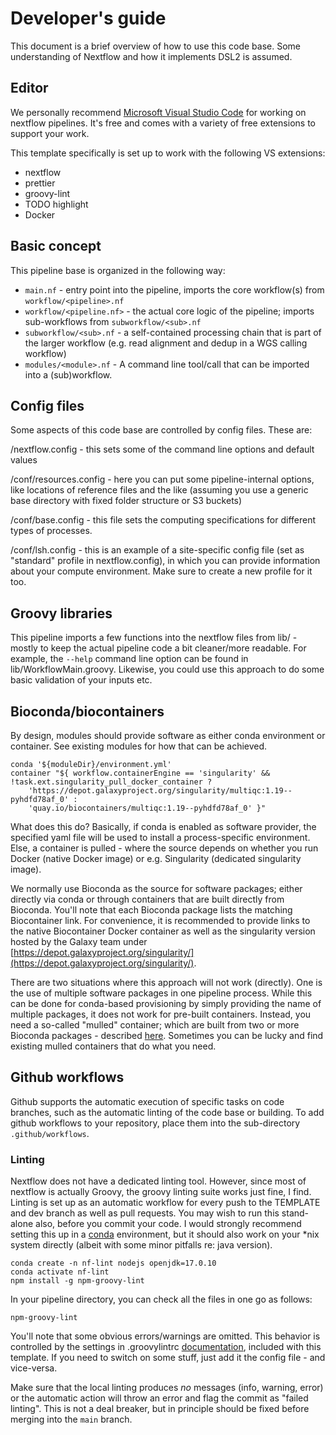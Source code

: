 # Developer's guide

This document is a brief overview of how to use this code base. Some understanding of Nextflow and how it implements DSL2 is assumed. 

## Editor

We personally recommend [Microsoft Visual Studio Code](https://code.visualstudio.com/download) for working on nextflow pipelines. It's free and comes with a variety of free extensions to support your work. 

This template specifically is set up to work with the following VS extensions:

- nextflow
- prettier
- groovy-lint
- TODO highlight
- Docker

## Basic concept

This pipeline base is organized in the following way:

* `main.nf` - entry point into the pipeline, imports the core workflow(s) from `workflow/<pipeline>.nf`
* `workflow/<pipeline.nf>` - the actual core logic of the pipeline; imports sub-workflows from `subworkflow/<sub>.nf`
* `subworkflow/<sub>.nf` - a self-contained processing chain that is part of the larger workflow (e.g. read alignment and dedup in a WGS calling workflow)
* `modules/<module>.nf` - A command line tool/call that can be imported into a (sub)workflow. 

## Config files

Some aspects of this code base are controlled by config files. These are:

/nextflow.config -  this sets some of the command line options and default values

/conf/resources.config - here you can put some pipeline-internal options, like locations of reference files and the like (assuming you use a generic base directory with fixed folder structure or S3 buckets)

/conf/base.config - this file sets the computing specifications for different types of processes. 

/conf/lsh.config - this is an example of a site-specific config file (set as "standard" profile in nextflow.config), in which you can provide information about your compute environment. Make sure to create a new profile for it too. 

## Groovy libraries

This pipeline imports a few functions into the nextflow files from lib/ - mostly to keep the actual pipeline code a bit cleaner/more readable. For example, 
the `--help` command line option can be found in lib/WorkflowMain.groovy. Likewise, you could use this approach to do some basic validation of your inputs etc. 

## Bioconda/biocontainers

By design, modules should provide software as either conda environment or container. See existing modules for how that can be achieved. 

```
conda '${moduleDir}/environment.yml'
container "${ workflow.containerEngine == 'singularity' && !task.ext.singularity_pull_docker_container ?
    'https://depot.galaxyproject.org/singularity/multiqc:1.19--pyhdfd78af_0' :
    'quay.io/biocontainers/multiqc:1.19--pyhdfd78af_0' }"
```

What does this do? Basically, if conda is enabled as software provider, the specified yaml file will be used to install a process-specific environment. Else, a container is pulled - where the source depends on whether you run Docker (native Docker image) or e.g. Singularity (dedicated singularity image).

We normally use Bioconda as the source for software packages; either directly via conda or through containers that are built directly from Bioconda. You'll note that each Bioconda package lists the matching Biocontainer link. For convenience, it is recommended to provide links to the native Biocontainer Docker container as well as the singularity version hosted by the Galaxy team under [https://depot.galaxyproject.org/singularity/](https://depot.galaxyproject.org/singularity/).

There are two situations where this approach will not work (directly). One is the use of multiple software packages in one pipeline process. While this can be done for conda-based provisioning by simply providing the name of multiple packages, it does not work for pre-built containers. Instead, you need a so-called "mulled" container; which are built from two or more Bioconda packages - described [here](https://github.com/BioContainers/multi-package-containers). Sometimes you can be lucky and find existing mulled containers that do what you need.

## Github workflows

Github supports the automatic execution of specific tasks on code branches, such as the automatic linting of the code base or building. To add github workflows to your repository, place them into the sub-directory `.github/workflows`. 

### Linting

Nextflow does not have a dedicated linting tool. However, since most of nextflow is actually Groovy, the groovy linting suite works just fine, I find. Linting is set up as an automatic workflow for every push to the TEMPLATE and dev branch as well as pull requests. You may wish to run this stand-alone also, before you commit your code. I would strongly recommend setting this up in a [conda](https://github.com/conda-forge/miniforge) environment, but it should also work on your *nix system directly (albeit with some minor pitfalls re: java version). 

```
conda create -n nf-lint nodejs openjdk=17.0.10
conda activate nf-lint
npm install -g npm-groovy-lint
```

In your pipeline directory, you can check all the files in one go as follows:

```
npm-groovy-lint
```

You'll note that some obvious errors/warnings are omitted. This behavior is controlled by the settings in .groovylintrc [documentation](https://www.npmjs.com/package/npm-groovy-lint), included with this template. If you need to switch on some stuff, just add it the config file - and vice-versa.

Make sure that the local linting produces *no* messages (info, warning, error) or the automatic action will throw an error and flag the commit as "failed linting". This is not a deal breaker, but in principle should be fixed before merging into the `main` branch. 